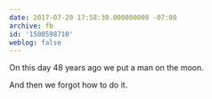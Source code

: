 ```yaml
---
date: 2017-07-20 17:58:30.000000000 -07:00
archive: fb
id: '1500598710'
weblog: false
---
```


On this day 48 years ago we put a man on the moon. 

And then we forgot how to do it.
